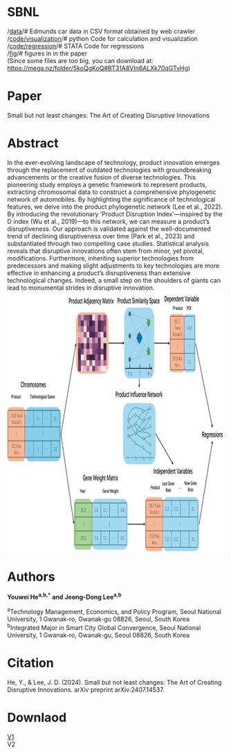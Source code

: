 # SBNL  
/<a href='data'>data</a>/# Edmunds car data in CSV format obtained by web crawler     
/<a href='code/visualization'>code/visualization</a>/# python Code for calculation and visualization  
/<a href='code/regression'>code/regression</a>/# STATA Code for regressions  
/<a href='fig'>fig</a>/# figures in in the paper  
(Since some files are too big, you can download at: https://mega.nz/folder/5koQgKoQ#BT31A8VIn6ALXk70qGTvHg) 
# Paper  
Small but not least changes: The Art of Creating Disruptive Innovations  
# Abstract  
In the ever-evolving landscape of technology, product innovation emerges through the replacement of outdated technologies with groundbreaking advancements or the creative fusion of diverse technologies. This pioneering study employs a genetic framework to represent products, extracting chromosomal data to construct a comprehensive phylogenetic network of automobiles. By highlighting the significance of technological features, we delve into the product phylogenetic network (Lee et al., 2022). By introducing the revolutionary ‘Product Disruption Index’—inspired by the D index (Wu et al., 2019)—to this network, we can measure a product’s disruptiveness. Our approach is validated against the well-documented trend of declining disruptiveness over time (Park et al., 2023) and substantiated through two compelling case studies. Statistical analysis reveals that disruptive innovations often stem from minor, yet pivotal, modifications. Furthermore, inheriting superior technologies from predecessors and making slight adjustments to key technologies are more effective in enhancing a product’s disruptiveness than extensive technological changes. Indeed, a small step on the shoulders of giants can lead to monumental strides in disruptive innovation.     
<img src="fig/conceptual framework.jpg" alt="research flow" width="1300" height="600">
# Authors  
**Youwei He<sup>a,b,*</sup> and Jeong-Dong Lee<sup>a,b</sup>**

<sup>a</sup>Technology Management, Economics, and Policy Program, Seoul National University, 1 Gwanak-ro, Gwanak-gu 08826, Seoul, South Korea  
<sup>b</sup>Integrated Major in Smart City Global Convergence, Seoul National University, 1 Gwanak-ro, Gwanak-gu, Seoul 08826, South Korea 

# Citation  
He, Y., & Lee, J. D. (2024). Small but not least changes: The Art of Creating Disruptive Innovations. arXiv preprint arXiv:2407.14537.
# Downlaod
<a href='Preprint Manuscript_with_author_details.pdf'>V1</a>  
V2

